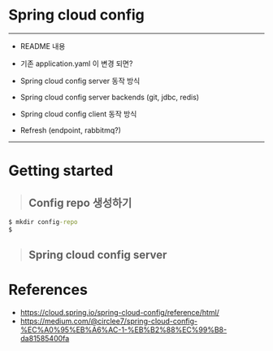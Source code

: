 # Spring cloud config  

--- 

- README 내용

- 기존 application.yaml 이 변경 되면?  
- Spring cloud config server 동작 방식
- Spring cloud config server backends (git, jdbc, redis)  
- Spring cloud config client 동작 방식
- Refresh (endpoint, rabbitmq?)    

---  

# Getting started  

> ## Config repo 생성하기  

```cmd
$ mkdir config-repo
$ 

```

> ## Spring cloud config server  


# References  

- https://cloud.spring.io/spring-cloud-config/reference/html/  
- https://medium.com/@circlee7/spring-cloud-config-%EC%A0%95%EB%A6%AC-1-%EB%B2%88%EC%99%B8-da81585400fa
